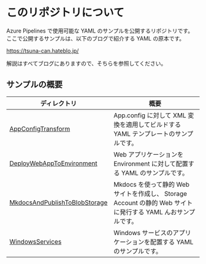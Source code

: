 # このリポジトリについて

Azure Pipelines で使用可能な YAML のサンプルを公開するリポジトリです。
ここで公開するサンプルは、以下のブログで紹介する YAML の原本です。

<https://tsuna-can.hateblo.jp/>

解説はすべてブログにありますので、そちらを参照してください。

## サンプルの概要

|ディレクトリ                                                   |概要                                                                                                        |
|---------------------------------------------------------------|------------------------------------------------------------------------------------------------------------|
|[AppConfigTransform](/AppConfigTransform)                      |App.config に対して XML 変換を適用してビルドする YAML テンプレートのサンプルです。                          |
|[DeployWebAppToEnvironment](/DeployWebAppToEnvironment)        |Web アプリケーションを Environment に対して配置する YAML のサンプルです。                                   |
|[MkdocsAndPublishToBlobStorage](/MkdocsAndPublishToBlobStorage)|Mkdocs を使って静的 Web サイトを作成し、 Storage Account の静的 Web サイトに発行する YAML んおサンプルです。|
|[WindowsServices](/WindowsServices)                            |Windows サービスのアプリケーションを配置する YAML のサンプルです。                                          |
